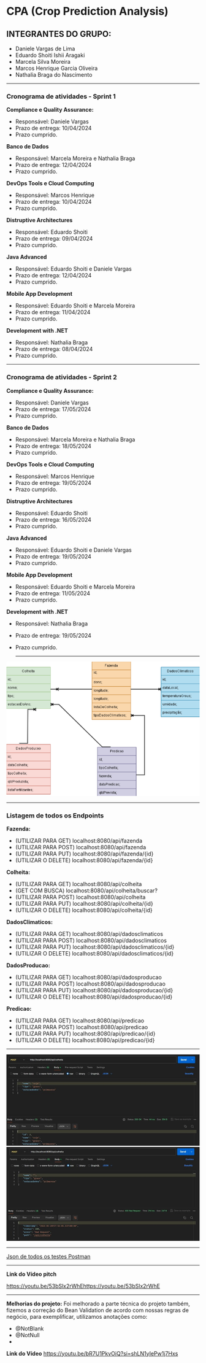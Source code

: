 # CPA (Crop Prediction Analysis)

## INTEGRANTES DO GRUPO:

- Daniele Vargas de Lima  
- Eduardo Shoiti Ishii Aragaki  
- Marcela Silva Moreira  
- Marcos Henrique Garcia Oliveira  
- Nathalia Braga do Nascimento  

<hr />

### Cronograma de atividades - Sprint 1
**Compliance e Quality Assurance:**
- Responsável: Daniele Vargas
- Prazo de entrega: 10/04/2024
- Prazo cumprido.

**Banco de Dados**
- Responsável: Marcela Moreira e Nathalia Braga
- Prazo de entrega: 12/04/2024
- Prazo cumprido.

**DevOps Tools e Cloud Computing**
- Responsável: Marcos Henrique
- Prazo de entrega: 10/04/2024
- Prazo cumprido.

**Distruptive Architectures**
- Responsável: Eduardo Shoiti
- Prazo de entrega: 09/04/2024
- Prazo cumprido.

**Java Advanced**
- Responsável: Eduardo Shoiti e Daniele Vargas
- Prazo de entrega: 12/04/2024
- Prazo cumprido.

**Mobile App Development**
- Responsável: Eduardo Shoiti e Marcela Moreira
- Prazo de entrega: 11/04/2024
- Prazo cumprido.


**Development with .NET**
- Responsável: Nathalia Braga
- Prazo de entrega: 08/04/2024
- Prazo cumprido. 

<hr />

### Cronograma de atividades - Sprint 2
**Compliance e Quality Assurance:**
- Responsável: Daniele Vargas
- Prazo de entrega: 17/05/2024
- Prazo cumprido.

**Banco de Dados**
- Responsável: Marcela Moreira e Nathalia Braga
- Prazo de entrega: 18/05/2024
- Prazo cumprido.

**DevOps Tools e Cloud Computing**
- Responsável: Marcos Henrique
- Prazo de entrega: 19/05/2024
- Prazo cumprido.

**Distruptive Architectures**
- Responsável: Eduardo Shoiti
- Prazo de entrega: 16/05/2024
- Prazo cumprido.

**Java Advanced**
- Responsável: Eduardo Shoiti e Daniele Vargas
- Prazo de entrega: 19/05/2024
- Prazo cumprido.

**Mobile App Development**
- Responsável: Eduardo Shoiti e Marcela Moreira
- Prazo de entrega: 11/05/2024
- Prazo cumprido.


**Development with .NET**
- Responsável: Nathalia Braga
- Prazo de entrega: 19/05/2024
- Prazo cumprido.

  <hr>

![Diagrama de clases](https://github.com/EduardoShoiti/sprints_java_advanced/blob/master/diagrama.png)

<hr />

### Listagem de todos os Endpoints

**Fazenda:**
- (UTILIZAR PARA GET) localhost:8080/api/fazenda
- (UTILIZAR PARA POST) localhost:8080/api/fazenda
- (UTILIZAR PARA PUT) localhost:8080/api/fazenda/{id}
- (UTILIZAR O DELETE) localhost:8080/api/fazenda/{id}

**Colheita:**
- (UTILIZAR PARA GET) localhost:8080/api/colheita
- (GET COM BUSCA) localhost:8080/api/colheita/buscar?
- (UTILIZAR PARA POST) localhost:8080/api/colheita
- (UTILIZAR PARA PUT) localhost:8080/api/colheita/{id}
- (UTILIZAR O DELETE) localhost:8080/api/colheita/{id}

**DadosClimaticos:**
- (UTILIZAR PARA GET) localhost:8080/api/dadosclimaticos
- (UTILIZAR PARA POST) localhost:8080/api/dadosclimaticos
- (UTILIZAR PARA PUT) localhost:8080/api/dadosclimaticos/{id}
- (UTILIZAR O DELETE) localhost:8080/api/dadosclimaticos/{id}

**DadosProducao:**
- (UTILIZAR PARA GET) localhost:8080/api/dadosproducao
- (UTILIZAR PARA POST) localhost:8080/api/dadosproducao
- (UTILIZAR PARA PUT) localhost:8080/api/dadosproducao/{id}
- (UTILIZAR O DELETE) localhost:8080/api/dadosproducao/{id}

**Predicao:**
- (UTILIZAR PARA GET) localhost:8080/api/predicao
- (UTILIZAR PARA POST) localhost:8080/api/predicao
- (UTILIZAR PARA PUT) localhost:8080/api/predicao/{id}
- (UTILIZAR O DELETE) localhost:8080/api/predicao/{id} 


<hr />

![Teste](https://github.com/EduardoShoiti/sprints_java_advanced/blob/master/Picture1.jpg)
![Teste Requisicao](https://github.com/EduardoShoiti/sprints_java_advanced/blob/master/Picture2.jpg)

<hr />

[Json de todos os testes Postman](https://github.com/EduardoShoiti/sprints_java_advanced/blob/master/Endpoint%20-%20Sprint%201.postman_collection.json)

<hr />

**Link do Vídeo pitch**

https://youtu.be/53bSlx2rWhEhttps://youtu.be/53bSlx2rWhE 

<hr>

**Melhorias do projeto:**
Foi melhorado a parte técnica do projeto também, fizemos a correção do Bean Validation de acordo com nossas regras de negócio, para exemplificar, utilizamos anotações como:
- @NotBlank
- @NotNull
- 
**Link do Vídeo**
https://youtu.be/bR7U1PkvOiQ?si=shLN1yIePw1j7Hxs

